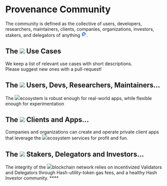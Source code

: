 # Provenance Community

The community is defined as the collective of users, developers, researchers, maintainers, clients, companies, organizations, investors, stakers, and delegators of anything ![](../../.gitbook/assets/image%20%2818%29.png).

## **The** ![](https://lh4.googleusercontent.com/-IZrIjZMRfH3tGhty3uyiwFufx6pRgO4zuRz1eAxnlKg0rdkq2nH14gs0QqzPkM37WWpcO9M8tuX7k5WVJhyHUtJ-MzDh91C7F_BDGvHjGDtJYCfr2KYql1b35R7pKVyUBFUhas5) **Use Cases**

We keep a list of relevant use cases with short descriptions.  
Please suggest new ones with a pull-request!

## **The** ![](https://lh4.googleusercontent.com/-IZrIjZMRfH3tGhty3uyiwFufx6pRgO4zuRz1eAxnlKg0rdkq2nH14gs0QqzPkM37WWpcO9M8tuX7k5WVJhyHUtJ-MzDh91C7F_BDGvHjGDtJYCfr2KYql1b35R7pKVyUBFUhas5) **Users, Devs, Researchers, Maintainers…**

The ![](https://lh3.googleusercontent.com/GKRLXt0F9C6JZdDOh2AA56fAL8Cije_m2JGCuU5660t7evD2wZe0Tf2234xT10sawez1X_SNIRmzInNQvu1QeGWeYiJweI2Du1ev2rCrVbOOfaTgCKMzN5GOM4Iux6limOv8U-b0)ecosystem is robust enough for real-world apps, while flexible enough for experimentation

## **The** ![](https://lh3.googleusercontent.com/QobCtNx1hbxzZJcIwmriw-E3lErQwomFKAPfkIwx76xHtNyTCICakpK1zywZobQ7ZYFVu8bM7KPl86GTuVihuL8oYeh6W2_ncIL8tfdVsA5bvFcWR9028baFI1IdNDga1QNMDzha) **Clients and Apps…**

Companies and organizations can create and operate private client apps that leverage the ![](https://lh4.googleusercontent.com/ZQleoexHBIpjntoXHyyoRZ0J9y0gSIjrzE1_fe0QWQfsEmIO77Mj7IM5INQlSE1peZGxclye-4hCZ0pXy1t4AbKtkDTDlpv6v2yuvfuCyy_5h33ni1rGEOSgY_2iaphsJQ3dVktj)ecosystem services for profit and fun.

## **The** ![](https://lh6.googleusercontent.com/LXZv2QPnY-13c5F-6U4rl0XwgZHkTRVHBsyhh-QMnB5f-j1EsCw-z9n5X4sumRI1rD3L7VLFIZC-Mzy8wIjea3HjjUI-cMZmnUwFQ4y-WMKfReJUG0MJ11CESycDCy1VMo7VX_XT) **Stakers, Delegators and Investors…**

The integrity of the ![](https://lh6.googleusercontent.com/LXZv2QPnY-13c5F-6U4rl0XwgZHkTRVHBsyhh-QMnB5f-j1EsCw-z9n5X4sumRI1rD3L7VLFIZC-Mzy8wIjea3HjjUI-cMZmnUwFQ4y-WMKfReJUG0MJ11CESycDCy1VMo7VX_XT)blockchain network relies on incentivized Validators and Delegators through Hash-utility-token gas fees, and a healthy Hash Investor community. ****

